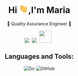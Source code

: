 <h1 align="center">Hi <img src="https://raw.githubusercontent.com/ABSphreak/ABSphreak/master/gifs/Hi.gif" width="30px">,I'm Maria</h1>
<p align="center">🌸 Quality Assurance Engineer 🌸</p>
<p align='center'> 
  <a href="https://www.instagram.com/maruuurb/"><img height="40" src="https://upload.wikimedia.org/wikipedia/commons/thumb/e/e7/Instagram_logo_2016.svg/768px-Instagram_logo_2016.svg.png"></a>&nbsp;
  <a href="https://www.linkedin.com/in/maria-urban-4038881a9/"><img height="40" src="https://www.vectorico.com/wp-content/uploads/2018/02/LinkedIn-Icon-squircle.png"></a>&nbsp;
   <a href="https://t.me/Mari_Urban"><img height="40" src="https://papik.pro/uploads/posts/2022-01/thumbs/1643603252_2-papik-pro-p-logotip-telegram-2.png" width="40" height="40"></a>&nbsp;&nbsp;
</p>

<h2 align="center">Languages and Tools:</h2>
<p align='center'>
<img alt="Go" title="Go" height="30" src="https://upload.wikimedia.org/wikipedia/commons/thumb/0/05/Go_Logo_Blue.svg/2560px-Go_Logo_Blue.svg.png">
<img alt="GitHub" title="Go" height="30" src="https://upload.wikimedia.org/wikipedia/commons/9/91/Octicons-mark-github.svg">
</p>
<p align='center'>
  <!-- <img src="https://github-readme-stats.vercel.app/api/top-langs?username=Maruuurb&show_icons=true&locale=en&layout=compact&theme=chartreuse-dark" alt="ovi" />-->
</p>

<!--
**Maruuurb/Maruuurb** is a ✨ _special_ ✨ repository because its `README.md` (this file) appears on your GitHub profile.

Here are some ideas to get you started:

- 🔭 I’m currently working on ...
- 🌱 I’m currently learning ...
- 👯 I’m looking to collaborate on ...
- 🤔 I’m looking for help with ...
- 💬 Ask me about ...
- 📫 How to reach me: ...
- 😄 Pronouns: ...
- ⚡ Fun fact: ...
-->

